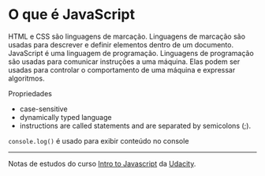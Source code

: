 # O que é JavaScript

HTML e CSS são linguagens de marcação. Linguagens de marcação são usadas para descrever e definir elementos dentro de um documento.
JavaScript é uma linguagem de programação. Linguagens de programação são usadas para comunicar instruções a uma máquina. Elas podem ser usadas para controlar o comportamento de uma máquina e expressar algoritmos.

Propriedades

* case-sensitive
* dynamically typed language
* instructions are called statements and are separated by semicolons (;).

`console.log()` é usado para exibir conteúdo no console

---

Notas de estudos do curso [Intro to Javascript](https://www.udacity.com/course/intro-to-javascript--ud803) da [Udacity](https://www.udacity.com).